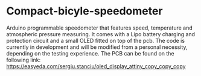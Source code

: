 # Compact-bicyle-speedometer
Arduino programmable speedometer that features speed, temperature and atmospheric pressure measuring. It comes with a Lipo battery charging and protection circuit and a small OLED fitted on top of the pcb. The code is currently in development and will be modified from a personal necessity, depending on the testing experience.
The PCB can be found on the following link: https://easyeda.com/sergiu.stanciu/oled_display_attiny_copy_copy_copy
